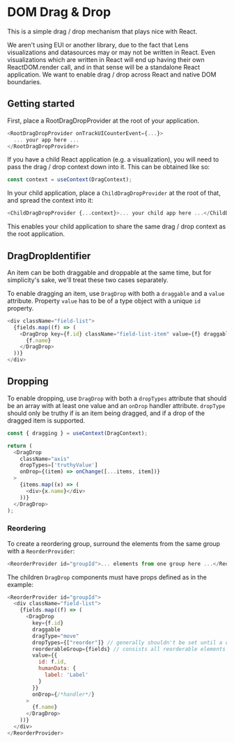 # DOM Drag & Drop

This is a simple drag / drop mechanism that plays nice with React.

We aren't using EUI or another library, due to the fact that Lens visualizations and datasources may or may not be written in React. Even visualizations which are written in React will end up having their own ReactDOM.render call, and in that sense will be a standalone React application. We want to enable drag / drop across React and native DOM boundaries.

## Getting started

First, place a RootDragDropProvider at the root of your application.

```js
<RootDragDropProvider onTrackUICounterEvent={...}>
  ... your app here ...
</RootDragDropProvider>
```

If you have a child React application (e.g. a visualization), you will need to pass the drag / drop context down into it. This can be obtained like so:

```js
const context = useContext(DragContext);
```

In your child application, place a `ChildDragDropProvider` at the root of that, and spread the context into it:

```js
<ChildDragDropProvider {...context}>... your child app here ...</ChildDragDropProvider>
```

This enables your child application to share the same drag / drop context as the root application.

## DragDropIdentifier

An item can be both draggable and droppable at the same time, but for simplicity's sake, we'll treat these two cases separately.

To enable dragging an item, use `DragDrop` with both a `draggable` and a `value` attribute. Property `value` has to be of a type object with a unique `id` property.

```js
<div className="field-list">
  {fields.map((f) => (
    <DragDrop key={f.id} className="field-list-item" value={f} draggable>
      {f.name}
    </DragDrop>
  ))}
</div>
```

## Dropping

To enable dropping, use `DragDrop` with both a `dropTypes` attribute that should be an array with at least one value and an `onDrop` handler attribute. `dropType` should only be truthy if is an item being dragged, and if a drop of the dragged item is supported.

```js
const { dragging } = useContext(DragContext);

return (
  <DragDrop
    className="axis"
    dropTypes=['truthyValue']
    onDrop={(item) => onChange([...items, item])}
  >
    {items.map((x) => (
      <div>{x.name}</div>
    ))}
  </DragDrop>
);
```

### Reordering

To create a reordering group, surround the elements from the same group with a `ReorderProvider`:

```js
<ReorderProvider id="groupId">... elements from one group here ...</ReorderProvider>
```

The children `DragDrop` components must have props defined as in the example:

```js
<ReorderProvider id="groupId">
  <div className="field-list">
    {fields.map((f) => (
      <DragDrop
        key={f.id}
        draggable
        dragType="move"
        dropTypes={["reorder"]} // generally shouldn't be set until a drag operation has started
        reorderableGroup={fields} // consists all reorderable elements in the group, eg. [{id:'3'}, {id:'5'}, {id:'1'}]
        value={{
          id: f.id,
          humanData: {
            label: 'Label'
          }
        }}
        onDrop={/*handler*/}
      >
        {f.name}
      </DragDrop>
    ))}
  </div>
</ReorderProvider>
```

